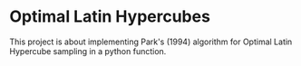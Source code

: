 # Optimal Latin Hypercubes
This project is about implementing Park's (1994) algorithm for Optimal Latin Hypercube sampling in a python function.
